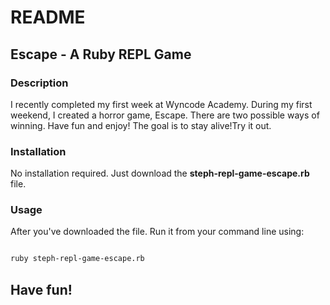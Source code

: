 # README 

## Escape - A Ruby REPL Game

### Description

I recently completed my first week at Wyncode Academy. During my first weekend, I created a horror game, Escape.
There are two possible ways of winning. Have fun and enjoy! The goal is to stay alive!Try it out.

### Installation 

 No installation required. Just download the **steph-repl-game-escape.rb** file.

### Usage

After you've downloaded the file. Run it from your command line using:

```bash

ruby steph-repl-game-escape.rb

```

## Have fun!
